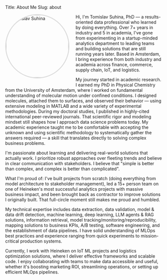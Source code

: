 Title: About Me
Slug: about

<img src="{static}/images/about/cv_photo_full.JPG" alt="Tomislav Suhina" style="float: left; margin: 0 20px 20px 0; width: 200px; height: 200px; border-radius: 50%; object-fit: cover; border: 3px solid #ddd;">
Hi, I'm Tomislav Suhina, PhD — a results-oriented data professional who learned by doing everything. Over 7+ years in industry and 5 in academia, I've gone from experimenting in a startup-minded analytics department to leading teams and building solutions that are still running years later. Based in Amsterdam, I bring experience from both industry and academia across finance, commerce, supply chain, IoT, and logistics.

My journey started in academic research. I earned my PhD in Physical Chemistry from the University of Amsterdam, where I worked on fundamental understanding of molecular motion under confined conditions. I designed molecules, attached them to surfaces, and observed their behavior — using extensive modeling in MATLAB and a wide variety of experimental methodologies. During my doctoral studies, I published in highly-cited international peer-reviewed journals. That scientific rigor and modeling mindset still shapes how I approach data science problems today. My academic experience taught me to be comfortable with accepting the unknown and using scientific methodology to systematically gather the answers required — a skill that translates directly to solving complex business problems.

I'm passionate about learning and delivering real-world solutions that actually work. I prioritize robust approaches over fleeting trends and believe in clear communication with stakeholders. I believe that "simple is better than complex, and complex is better than complicated".

What I'm proud of: I've built projects from scratch (doing everything from model architecture to stakeholder management), led a 15+ person team on one of Heineken's most successful analytics projects with massive business impact, and been brought back as contractor to improve solutions I originally built. That full-circle moment still makes me proud and humbled.

My technical expertise includes data extraction, data validation, model & data drift detection, machine learning, deep learning, LLM agents & RAG solutions, information retrieval, model tracking/monitoring/reproducibility, mapping solutions to business KPIs, A/B testing, software engineering, and the establishment of data pipelines. I have solid understanding of MLOps best practices and experience ranging from quick experiments to mission-critical production systems.

Currently, I work with Heineken on IoT ML projects and logistics optimization solutions, where I deliver effective frameworks and scalable code. I enjoy collaborating with teams to make data accessible and useful, whether it's boosting marketing ROI, streamlining operations, or setting up efficient MLOps pipelines.